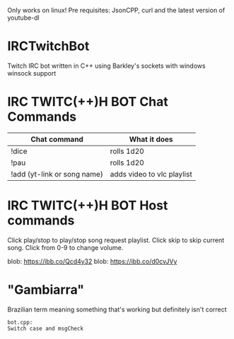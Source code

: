 Only works on linux!
Pre requisites: JsonCPP, curl and the latest version of youtube-dl
# IRCTwitchBot
Twitch IRC bot written in C++ using Barkley's sockets with windows winsock support
# IRC TWITC(++)H BOT Chat Commands

| Chat command | What it does |
| ------ | ------ |
| !dice | rolls 1d20 |
| !pau | rolls 1d20 |
| !add (yt-link or song name) | adds video to vlc playlist |

# IRC TWITC(++)H BOT Host commands
Click play/stop to play/stop song request playlist.
Click skip to skip current song.
Click from 0-9 to change volume.

blob: https://ibb.co/Qcd4y32
blob: https://ibb.co/d0cvJVy

# "Gambiarra"
Brazilian term meaning something that's working but definitely isn't correct

    bot.cpp:
    Switch case and msgCheck
